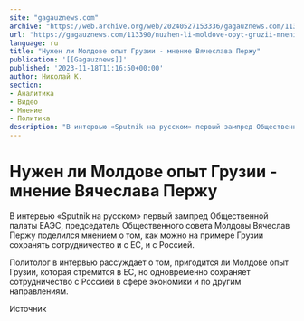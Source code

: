 ```yaml
---
site: "gagauznews.com"
archive: "https://web.archive.org/web/20240527153336/gagauznews.com/113390/nuzhen-li-moldove-opyt-gruzii-mnenie-vyacheslava-perzhu.html"
url: "https://gagauznews.com/113390/nuzhen-li-moldove-opyt-gruzii-mnenie-vyacheslava-perzhu.html"
language: ru
title: "Нужен ли Молдове опыт Грузии - мнение Вячеслава Пержу"
publication: '[[Gagauznews]]'
published: '2023-11-18T11:16:50+00:00'
author: Николай К.
section:
- Аналитика
- Видео
- Мнение
- Политика
description: "В интервью «Sputnik на русском» первый зампред Общественной палаты ЕАЭС, председатель Общественного совета Молдовы Вячеслав Пержу поделился мнением о том, как можно на примере Грузии сохранять сотрудничество и с ЕС, и с Россией. Политолог в интервью рассуждает о том, пригодится ли Молдове опыт Грузии, которая стремится в ЕС, но одновременно сохраняет сотрудничество с Россией в сфере экономики и по другим направлениям. Источник"
---
```


# Нужен ли Молдове опыт Грузии - мнение Вячеслава Пержу

В интервью «Sputnik на русском» первый зампред Общественной палаты ЕАЭС, председатель Общественного совета Молдовы Вячеслав Пержу поделился мнением о том, как можно на примере Грузии сохранять сотрудничество и с ЕС, и с Россией.

Политолог в интервью рассуждает о том, пригодится ли Молдове опыт Грузии, которая стремится в ЕС, но одновременно сохраняет сотрудничество с Россией в сфере экономики и по другим направлениям.

Источник